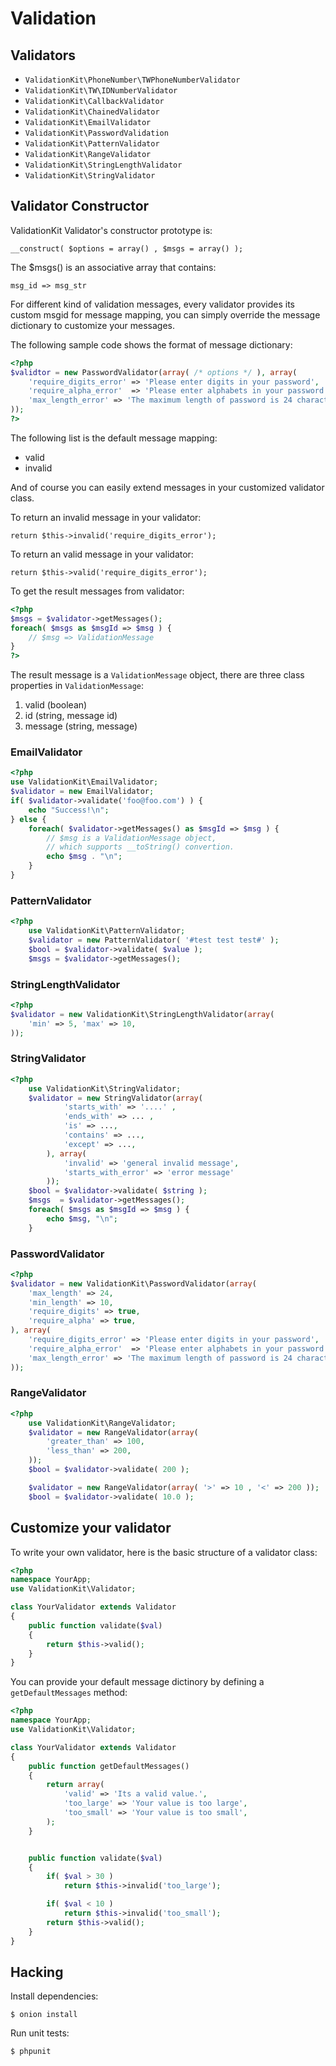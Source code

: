 # Validation


Validators
----------

- `ValidationKit\PhoneNumber\TWPhoneNumberValidator`
- `ValidationKit\TW\IDNumberValidator`
- `ValidationKit\CallbackValidator`
- `ValidationKit\ChainedValidator`
- `ValidationKit\EmailValidator`
- `ValidationKit\PasswordValidation`
- `ValidationKit\PatternValidator`
- `ValidationKit\RangeValidator`
- `ValidationKit\StringLengthValidator`
- `ValidationKit\StringValidator`

Validator Constructor
---------------------

ValidationKit Validator's constructor prototype is:

    __construct( $options = array() , $msgs = array() );

The $msgs() is an associative array that contains:

    msg_id => msg_str

For different kind of validation messages, every validator
provides its custom msgid for message mapping, you
can simply override the message dictionary to customize 
your messages.

The following sample code shows the format of message dictionary:

```php
<?php
$validtor = new PasswordValidator(array( /* options */ ), array( 
    'require_digits_error' => 'Please enter digits in your password',
    'require_alpha_error'  => 'Please enter alphabets in your password',
    'max_length_error' => 'The maximum length of password is 24 charactors.'
));
?>
```

The following list is the default message mapping:

- valid
- invalid

And of course you can easily extend messages in your customized 
validator class.

To return an invalid message in your validator:

    return $this->invalid('require_digits_error');

To return an valid message in your validator:

    return $this->valid('require_digits_error');

To get the result messages from validator:

```php
<?php
$msgs = $validator->getMessages();
foreach( $msgs as $msgId => $msg ) {
    // $msg => ValidationMessage
}
?>
```

The result message is a `ValidationMessage` object, there are three class
properties in `ValidationMessage`:

1. valid (boolean)
2. id (string, message id)
3. message (string, message)

### EmailValidator

```php
<?php
use ValidationKit\EmailValidator;
$validator = new EmailValidator;
if( $validator->validate('foo@foo.com') ) {
    echo "Success!\n";
} else {
    foreach( $validator->getMessages() as $msgId => $msg ) {
        // $msg is a ValidationMessage object, 
        // which supports __toString() convertion.
        echo $msg . "\n";
    }
}
```

### PatternValidator 

```php
<?php
    use ValidationKit\PatternValidator;
    $validator = new PatternValidator( '#test test test#' );
    $bool = $validator->validate( $value );
    $msgs = $validator->getMessages();
```

### StringLengthValidator

```php
<?php
$validator = new ValidationKit\StringLengthValidator(array( 
    'min' => 5, 'max' => 10,
));
```

### StringValidator

```php
<?php
    use ValidationKit\StringValidator;
    $validator = new StringValidator(array( 
            'starts_with' => '....' , 
            'ends_with' => ... ,
            'is' => ...,
            'contains' => ...,
            'except' => ...,
        ), array( 
            'invalid' => 'general invalid message',
            'starts_with_error' => 'error message'
        ));
    $bool = $validator->validate( $string );
    $msgs  = $validator->getMessages();
    foreach( $msgs as $msgId => $msg ) {
        echo $msg, "\n";
    }
```

### PasswordValidator

```php
<?php
$validator = new ValidationKit\PasswordValidator(array(
    'max_length' => 24,
    'min_length' => 10,
    'require_digits' => true,
    'require_alpha' => true,
), array( 
    'require_digits_error' => 'Please enter digits in your password',
    'require_alpha_error'  => 'Please enter alphabets in your password',
    'max_length_error' => 'The maximum length of password is 24 charactors.'
));
```

### RangeValidator

```php
<?php
    use ValidationKit\RangeValidator;
    $validator = new RangeValidator(array(
        'greater_than' => 100,
        'less_than' => 200,
    ));
    $bool = $validator->validate( 200 );

    $validator = new RangeValidator(array( '>' => 10 , '<' => 200 ));
    $bool = $validator->validate( 10.0 );
```

Customize your validator
------------------------

To write your own validator, here is the basic structure of a validator class:

```php
<?php
namespace YourApp;
use ValidationKit\Validator;

class YourValidator extends Validator
{
    public function validate($val) 
    {
        return $this->valid();
    }
}
```

You can provide your default message dictinory by defining a
`getDefaultMessages` method:

```php
<?php
namespace YourApp;
use ValidationKit\Validator;

class YourValidator extends Validator
{
    public function getDefaultMessages()
    {
        return array(
            'valid' => 'Its a valid value.',
            'too_large' => 'Your value is too large',
            'too_small' => 'Your value is too small',
        );
    }


    public function validate($val) 
    {
        if( $val > 30 )
            return $this->invalid('too_large');

        if( $val < 10 )
            return $this->invalid('too_small');
        return $this->valid();
    }
}
```

Hacking
--------

Install dependencies:

    $ onion install

Run unit tests:

    $ phpunit

